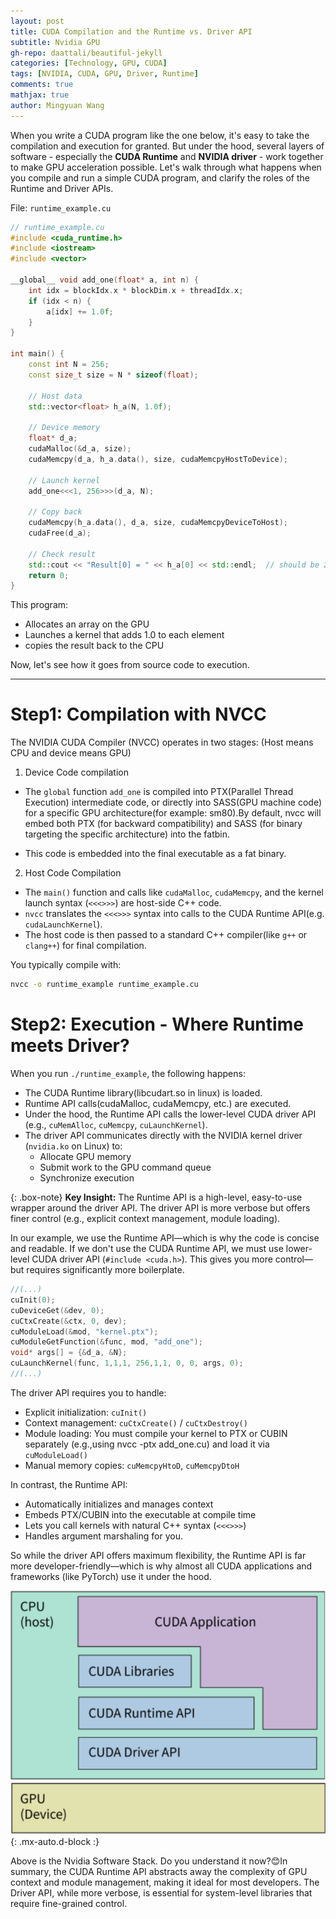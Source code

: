 ```yaml
---
layout: post
title: CUDA Compilation and the Runtime vs. Driver API
subtitle: Nvidia GPU
gh-repo: daattali/beautiful-jekyll
categories: [Technology, GPU, CUDA]
tags: [NVIDIA, CUDA, GPU, Driver, Runtime]
comments: true
mathjax: true
author: Mingyuan Wang
---
```


When you write a CUDA program like the one below, it's easy to take the compilation and execution for granted. But under the hood, several layers of software - especially the **CUDA Runtime** and **NVIDIA driver** - work together to make GPU acceleration possible. Let's walk through what happens when you compile and run a simple CUDA program, and clarify the roles of the Runtime and Driver APIs.


File: `runtime_example.cu`
```cpp
// runtime_example.cu
#include <cuda_runtime.h>
#include <iostream>
#include <vector>

__global__ void add_one(float* a, int n) {
    int idx = blockIdx.x * blockDim.x + threadIdx.x;
    if (idx < n) {
        a[idx] += 1.0f;
    }
}

int main() {
    const int N = 256;
    const size_t size = N * sizeof(float);

    // Host data
    std::vector<float> h_a(N, 1.0f);

    // Device memory
    float* d_a;
    cudaMalloc(&d_a, size);
    cudaMemcpy(d_a, h_a.data(), size, cudaMemcpyHostToDevice);

    // Launch kernel
    add_one<<<1, 256>>>(d_a, N);

    // Copy back
    cudaMemcpy(h_a.data(), d_a, size, cudaMemcpyDeviceToHost);
    cudaFree(d_a);

    // Check result
    std::cout << "Result[0] = " << h_a[0] << std::endl;  // should be 2.0
    return 0;
}
```
This program:
- Allocates an array on the GPU
- Launches a kernel that adds 1.0 to each element
- copies the result back to the CPU

Now, let's see how it goes from source code to execution.


---
# Step1: Compilation with NVCC
The NVIDIA CUDA Compiler (NVCC) operates in two stages:
(Host means CPU and device means GPU)
1. Device Code compilation
- The `global` function `add_one` is compiled into PTX(Parallel Thread Execution) intermediate code, or directly into SASS(GPU machine code) for a specific GPU architecture(for example: sm80).By default, nvcc will embed both PTX (for backward compatibility) and SASS (for binary targeting the specific architecture) into the fatbin.

- This code is embedded into the final executable as a fat binary.

2. Host Code Compilation
- The  `main()` function and calls like `cudaMalloc`, `cudaMemcpy`, and the kernel launch syntax (`<<<>>>`) are host-side C++ code.
- `nvcc` translates the `<<<>>>` syntax into calls to the CUDA Runtime API(e.g. `cudaLaunchKernel`).
- The host code is then passed to a standard C++ compiler(like `g++` or `clang++`) for final compilation.

You typically compile with:

```Bash
nvcc -o runtime_example runtime_example.cu
```

# Step2: Execution - Where Runtime meets Driver?

When you run `./runtime_example`, the following happens:
- The CUDA Runtime library(libcudart.so in linux) is loaded.
- Runtime API calls(cudaMalloc, cudaMemcpy, etc.) are executed.
- Under the hood, the Runtime API calls the lower-level CUDA driver API (e.g., `cuMemAlloc`, `cuMemcpy`, `cuLaunchKernel`).
- The driver API communicates directly with the NVIDIA kernel driver (`nvidia.ko` on Linux) to:
    - Allocate GPU memory
    - Submit work to the GPU command queue
    - Synchronize execution
  
 {: .box-note}
 **Key Insight:** The Runtime API is a high-level, easy-to-use wrapper around the driver API. The driver API is more verbose but offers finer control (e.g., explicit context management, module loading).

 In our example, we use the Runtime API—which is why the code is concise and readable. If we don't use the CUDA Runtime API, we must use lower-level CUDA driver API (`#include <cuda.h>`). This gives you more control—but requires significantly more boilerplate.
```cpp
//(...)
cuInit(0);
cuDeviceGet(&dev, 0);
cuCtxCreate(&ctx, 0, dev);
cuModuleLoad(&mod, "kernel.ptx");
cuModuleGetFunction(&func, mod, "add_one");
void* args[] = {&d_a, &N};
cuLaunchKernel(func, 1,1,1, 256,1,1, 0, 0, args, 0);
//(...)
```

The driver API requires you to handle:

- Explicit initialization: `cuInit()`
- Context management: `cuCtxCreate()` / `cuCtxDestroy()`
- Module loading: You must compile your kernel to PTX or CUBIN separately (e.g.,using nvcc -ptx add_one.cu) and load it via `cuModuleLoad()`
- Manual memory copies: `cuMemcpyHtoD`, `cuMemcpyDtoH`

In contrast, the Runtime API:

- Automatically initializes and manages context
- Embeds PTX/CUBIN into the executable at compile time
- Lets you call kernels with natural C++ syntax (`<<<>>>`)
- Handles argument marshaling for you.

So while the driver API offers maximum flexibility, the Runtime API is far more developer-friendly—which is why almost all CUDA applications and frameworks (like PyTorch) use it under the hood.

![Nvdia Software Stack](/assets/img/blog_20251024/blog_1.png){: .mx-auto.d-block :}

Above is the Nvidia Software Stack. Do you understand it now?😊In summary, the CUDA Runtime API abstracts away the complexity of GPU context and module management, making it ideal for most developers. The Driver API, while more verbose, is essential for system-level libraries that require fine-grained control. 
